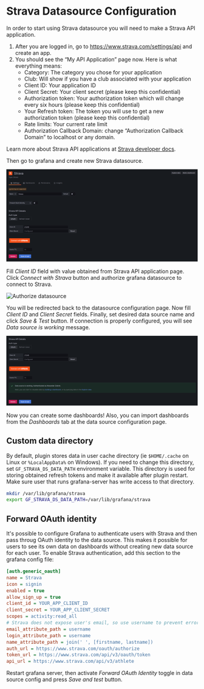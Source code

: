 # Strava Datasource Configuration

In order to start using Strava datasource you will need to make a Strava API application.

1. After you are logged in, go to https://www.strava.com/settings/api and create an app.
2. You should see the “My API Application” page now. Here is what everything means:
   - Category: The category you chose for your application
   - Club: Will show if you have a club associated with your application
   - Client ID: Your application ID
   - Client Secret: Your client secret (please keep this confidential)
   - Authorization token: Your authorization token which will change every six hours (please keep this confidential)
   - Your Refresh token: The token you will use to get a new authorization token (please keep this confidential)
   - Rate limits: Your current rate limit
   - Authorization Callback Domain: change “Authorization Callback Domain” to localhost or any domain.

Learn more about Strava API applications at [Strava developer docs](https://developers.strava.com/docs/getting-started/#account).

Then go to grafana and create new Strava datasource.

![New Data Source](img/config_1.png)

Fill _Client ID_ field with value obtained from Strava API application page. Click _Connect with Strava_ button and authorize grafana datasource to connect to Strava.

![Authorize datasource](img/config_2.png)

You will be redirected back to the datasource configuration page. Now fill _Client ID_ and _Client Secret_ fields. Finally, set desired data source name and click _Save & Test_ button. If connection is properly configured, you will see _Data source is working_ message.

![Save & Test](img/config_3.png)

Now you can create some dashboards! Also, you can import dashboards from the _Dashboards_ tab at the data source configuration page.

## Custom data directory

By default, plugin stores data in user cache directory (ie `$HOME/.cache` on Linux or `%LocalAppData%` on Windows). If you need to change this directory, set `GF_STRAVA_DS_DATA_PATH` environment variable. This directory is used for storing obtained refresh tokens and make it available after plugin restart. Make sure user that runs grafana-server has write access to that directory.

```sh
mkdir /var/lib/grafana/strava
export GF_STRAVA_DS_DATA_PATH=/var/lib/grafana/strava
```

## Forward OAuth identity

It's possible to configure Grafana to authenticate users with Strava and then pass throug OAuth identity to the data source.
This makes it possible for users to see its own data on dashboards without creating new data source for each user. To enable
Strava authentication, add this section to the grafana config file:

```ini
[auth.generic_oauth]
name = Strava
icon = signin
enabled = true
allow_sign_up = true
client_id = YOUR_APP_CLIENT_ID
client_secret = YOUR_APP_CLIENT_SECRET
scopes = activity:read_all
# Strava does not expose user's email, so use username to prevent error
email_attribute_path = username
login_attribute_path = username
name_attribute_path = join(' ', [firstname, lastname])
auth_url = https://www.strava.com/oauth/authorize
token_url = https://www.strava.com/api/v3/oauth/token
api_url = https://www.strava.com/api/v3/athlete
```

Restart grafana server, then activate _Forward OAuth Identity_ toggle in data source config and press _Save and test_ button.
